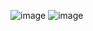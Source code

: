 
![image](https://user-images.githubusercontent.com/94506952/144384965-312716c6-d339-40e8-a1ef-33539f05748c.png)
![image](https://user-images.githubusercontent.com/94506952/144385536-b0a3949a-4687-4600-aa67-cf86e30ffbbb.png)

